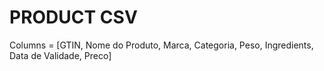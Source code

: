 # PRODUCT CSV

Columns = [GTIN, Nome do Produto, Marca, Categoria, Peso, Ingredients, Data de Validade, Preco]